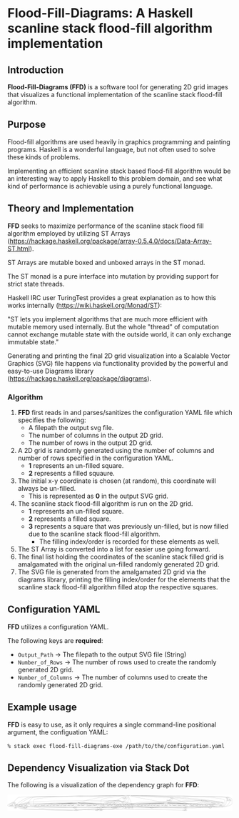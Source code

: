 # Flood-Fill-Diagrams:  A Haskell scanline stack flood-fill algorithm implementation

## Introduction

**Flood-Fill-Diagrams (FFD)** is a software tool for generating 2D grid images that visualizes a functional implementation of the scanline stack flood-fill algorithm.

## Purpose

Flood-fill algorithms are used heavily in graphics programming and painting programs.  Haskell is a wonderful language, but not often used to solve these kinds of problems.

Implementing an efficient scanline stack based flood-fill algorithm would be an interesting way to apply Haskell to this problem domain, and see what kind of performance is achievable using a purely functional language.

## Theory and Implementation

**FFD** seeks to maximize performance of the scanline stack flood fill algorithm employed by utilizing ST Arrays (https://hackage.haskell.org/package/array-0.5.4.0/docs/Data-Array-ST.html).

ST Arrays are mutable boxed and unboxed arrays in the ST monad.

The ST monad is a pure interface into mutation by providing support for strict state threads.

Haskell IRC user TuringTest provides a great explanation as to how this works internally (https://wiki.haskell.org/Monad/ST):

"ST lets you implement algorithms that are much more efficient with mutable memory used internally. But the whole "thread" of computation cannot exchange mutable state with the outside world, it can only exchange immutable state."

Generating and printing the final 2D grid visualization into a Scalable Vector Graphics (SVG) file happens via functionality provided by the powerful and easy-to-use Diagrams library (https://hackage.haskell.org/package/diagrams).

### Algorithm

1) **FFD** first reads in and parses/sanitizes the configuration YAML file which specifies the following:
   - A filepath the output svg file. 
   - The number of columns in the output 2D grid.
   - The number of rows in the output 2D grid.
2) A 2D grid is randomly generated using the number of columns and number of rows specified in the configuration YAML.
   - **1** represents an un-filled square.
   - **2** represents a filled squaure.
3) The initial x-y coordinate is chosen (at random), this coordinate will always be un-filled.
   - This is represented as **0** in the output SVG grid.
4) The scanline stack flood-fill algorithm is run on the 2D grid.
   - **1** represents an un-filled square.
   - **2** represents a filled square.
   - **3** represents a square that was previously un-filled, but is now filled due to the scanline stack flood-fill algorithm.
     - The filling index/order is recorded for these elements as well.
5) The ST Array is converted into a list for easier use going forward.
6) The final list holding the coordinates of the scanline stack filled grid is amalgamated with the original un-filled randomly generated 2D grid.
7) The SVG file is generated from the amalgamated 2D grid via the diagrams library, printing the filling index/order for the elements that the scanline stack flood-fill algorithm filled atop the respective squares.

## Configuration YAML

**FFD** utilizes a configuration YAML.

The following keys are **required**:

- ```Output_Path``` -> The filepath to the output SVG file (String)
- ```Number_of_Rows``` -> The number of rows used to create the randomly generated 2D grid.
- ```Number_of_Columns``` -> The number of columns used to create the randomly generated 2D grid.

## Example usage

**FFD** is easy to use, as it only requires a single command-line positional argument, the configuation YAML:

```
% stack exec flood-fill-diagrams-exe /path/to/the/configuration.yaml
```

## Dependency Visualization via Stack Dot

The following is a visualization of the dependency graph for **FFD**:

![alt text](https://github.com/Matthew-Mosior/Flood-Fill-Diagrams/blob/main/dependencies.png)
